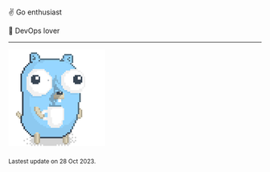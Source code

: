 :v: Go enthusiast

:muscle: DevOps lover

---

![Image alt text](/images/gopher_with_coffee.gif)


<sub>Lastest update on 28 Oct 2023.</sub>
